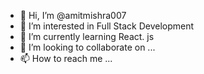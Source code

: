 - 👋 Hi, I’m @amitmishra007
- 👀 I’m interested in Full Stack Development
- 🌱 I’m currently learning React. js
- 💞️ I’m looking to collaborate on ...
- 📫 How to reach me ...

<!---
amitmishra007/amitmishra007 is a ✨ special ✨ repository because its `README.md` (this file) appears on your GitHub profile.
You can click the Preview link to take a look at your changes.
--->
